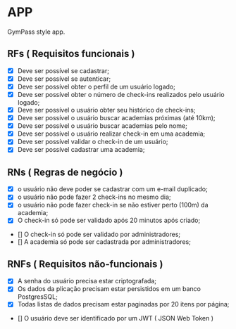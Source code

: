 # APP

GymPass style app.

## RFs ( Requisitos funcionais )

- [x] Deve ser possível se cadastrar;
- [x] Deve ser possível se autenticar;
- [x] Deve ser possível obter o perfil de um usuário logado;
- [x] Deve ser possível obter o número de check-ins realizados pelo usuário logado;
- [x] Deve ser possível o usuário obter seu histórico de check-ins;
- [x] Deve ser possível o usuário buscar academias próximas (até 10km);
- [x] Deve ser possível o usuário buscar academias pelo nome;
- [x] Deve ser possível o usuário realizar check-in em uma academia;
- [x] Deve ser possível validar o check-in de um usuário;
- [x] Deve ser possível cadastrar uma academia;

## RNs ( Regras de negócio )

- [x] o usuário não deve poder se cadastrar com um e-mail duplicado;
- [x] o usuário não pode fazer 2 check-ins no mesmo dia;
- [x] o usuário não pode fazer check-in se não estiver perto (100m) da academia;
- [x] O check-in só pode ser validado após 20 minutos após criado;
- [] O check-in só pode ser validado por administradores;
- [] A academia só pode ser cadastrada por administradores;


## RNFs ( Requisitos não-funcionais )

- [x] A senha do usuário precisa estar criptografada;
- [x] Os dados da plicação precisam estar persistidos em um banco PostgresSQL;
- [x] Todas listas de dados precisam estar paginadas por 20 itens por página;
- [] O usuário deve ser identificado por um JWT ( JSON Web Token )